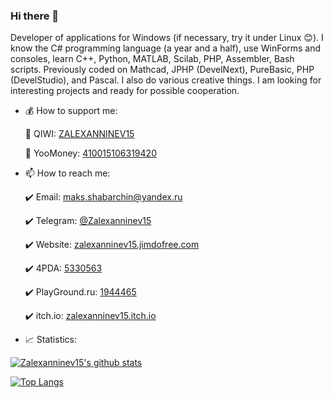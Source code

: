 ### Hi there 👋

Developer of applications for Windows (if necessary, try it under Linux 😊). I know the C# programming language (a year and a half), use WinForms and consoles, learn C++, Python, MATLAB, Scilab, PHP, Assembler, Bash scripts. Previously coded on Mathcad, JPHP (DevelNext), PureBasic, PHP (DevelStudio), and Pascal. I also do various creative things. I am looking for interesting projects and ready for possible cooperation.

+ 💰 How to support me:

  :yellow_heart: QIWI: [ZALEXANNINEV15](https://qiwi.com/n/ZALEXANNINEV15)
  
  :purple_heart: YooMoney: [410015106319420](https://yoomoney.ru/to/410015106319420)
  
+ 📫 How to reach me:

  :heavy_check_mark: Email: [maks.shabarchin@yandex.ru](mailto:maks.shabarchin@yandex.ru)
  
  :heavy_check_mark: Telegram: [@Zalexanninev15](https://t.me/Zalexanninev15)
  
  :heavy_check_mark: Website: [zalexanninev15.jimdofree.com](https://zalexanninev15.jimdofree.com)
  
  :heavy_check_mark: 4PDA: [5330563](https://4pda.ru/forum/index.php?showuser=5330563)
  
  :heavy_check_mark: PlayGround.ru: [1944465](https://users.playground.ru/1944465)
  
  :heavy_check_mark: itch.io: [zalexanninev15.itch.io](https://zalexanninev15.itch.io)

+ 📈 Statistics:

[![Zalexanninev15's github stats](https://github-readme-stats.vercel.app/api?username=Zalexanninev15&show_icons=true&count_private=true&include_all_commits=true&theme=react)](https://github.com/Zalexanninev15)

[![Top Langs](https://github-readme-stats.vercel.app/api/top-langs/?username=Zalexanninev15&langs_count=8&layout=compact&theme=react)](https://github.com/Zalexanninev15)
